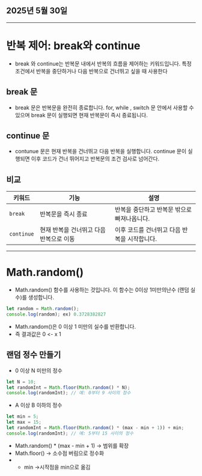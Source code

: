 ## 2025년 5월 30일

--- 

# 반복 제어: break와 continue

- break 와 continue는 반복문 내에서 반복의 흐름을 제어하는 키워드입니다. 특정 조건에서 반복을 중단하거나 다음 반복으로 건너뛰고 싶을 때 사용한다


## break 문

- break 문은 반복문을 완전히 종료합니다. for, while , switch 문 안에서 사용할 수 있으며 break 문이 실행되면 현재 반복문이 즉시 죵료됩니다.


## continue 문

- contunue 문은 현재 반복을 건너뛰고 다음 반복을 실행합니다. continue 문이 실행되면 이후 코드가 건너 뛰어지고 반복문의 조건 검사로 넘어간다.


## 비교

| 키워드 | 기능 | 설명 |
| --- | --- | --- |
| `break` | 반복문을 즉시 종료 | 반복을 중단하고 반복문 밖으로 빠져나옵니다. |
| `continue` | 현재 반복을 건너뛰고 다음 반복으로 이동 | 이후 코드를 건너뛰고 다음 반복을 시작합니다. |


---


# Math.random()

- Math.random() 함수를 사용하는 것입니다. 이 함수는 0이상 1미만의난수 (랜덤 실수)를 생성합니다.

```javascript
let random = Math.random();
console.log(random); ex) 0.3728382827
```
 - Math.random()은 0 이상 1 미만의 실수를 반환합니다.
 - 즉 결과값은 0 <- x 1

## 랜덤 정수 만들기

- 0 이상 N 미만의 정수
```javascript
let N = 10;
let randomInt = Math.floor(Math.random() * N);
console.log(randomInt); // 예: 0부터 9 사이의 정수
```

- A 이상 B 이하의 정수
```javascript
let min = 5;
let max = 15;
let randomInt = Math.floor(Math.random() * (max - min + 1)) + min;
console.log(randomInt); // 예: 5부터 15 사이의 정수
```
 - Math.random() * (max - min + 1) -> 범위를 확장
 - Math.floor() -> 소수점 버림으로 정수화
 - + min ->시작점을 min으로 옮김
